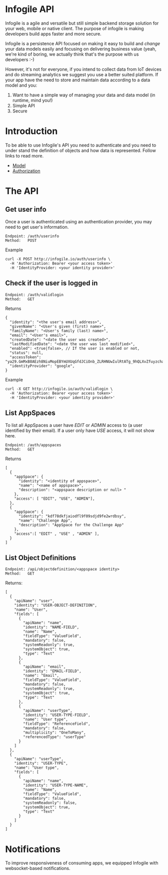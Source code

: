 # Infogile API

Infogile is a agile and versatile but still simple backend storage solution for your web, mobile or native client. The purpose of infogile is making developers build apps faster and more secure. 

Infogile is a persistence API focused on making it easy to build and *change* your data models easily and focusing on delivering business value (yeah, we're kind of boring, we actually think that's the purpose with us developers :-)

However, it's not for everyone, if you intend to collect data from IoT devices and do streaming analytics we suggest you use a better suited platform. If your app have the need to store and maintain data according to a data model and you:
1. Want to have a simple way of managing your data and data model (in runtime, mind you!)
2. Simple API 
3. Secure

# Introduction
To be able to use Infogile's API you need to authenticate and you need to under stand the definition of objects and how
data is represented. Follow links to read more.

- [Model](concepts/model.md)
- [Authorization](authorization.md)


# The API
## Get user info
Once a user is authenticated using an authentication provider, you may need to get user's information.

````
Endpoint: /auth/userinfo
Method:   POST
````

Example
````
curl -X POST http://infogile.io/auth/userinfo \
  -H 'Authorization: Bearer <your access token>'
  -H 'IdentityProvider: <your identity provider>' 
````

## Check if the user is logged in
````
Endpoint: /auth/validlogin
Method:   GET
````

Returns
````json5
{
  "identity": "<the user's email address>",
  "givenName": "<User's given (first) name>",
  "familyName": "<User's family (last) name>",
  "email": "<User's email>",
  "createdDate": "<date the user was created>",
  "lastModifiedDate": "<date the user was last modified>",
  "enabled": <true|false>, // If the user is enabled or not,
  "status": null,
  "accessToken": "ya29.GmMxB8AEzh8NiuMopEBYmUXUqGfdJCiOnb_ZLRHNUwIulRtATg_9hQLXvZfuyzchaAierJstRp7upTHZPxrtVyw8_endkWzMeNL8QL1LnDDALTqDTt9lef_3Ct247Vt76LLxRY4",
  "identityProvider": "google",
}
````

Example
````
curl -X GET http://infogile.io/auth/validlogin \
  -H 'Authorization: Bearer <your access token>'
  -H 'IdentityProvider: <your identity provider>' 
````

## List AppSpaces
To list all AppSpaces a user have *EDIT* or *ADMIN* access to (a user identified by their email).
If a user only have *USE* access, it will not show here.  

````
Endpoint: /auth/appspaces
Method:   GET 
````

Returns
````json5
[
  {
    "appSpace": {
      "identity": "<identity of appspace>",
      "name": "<name of appspace>",
      "description": "<appspace description or null> "
    },
    "access": [ "EDIT", "USE", "ADMIN"],
  },
  {
    "appSpace": {
      "identity": "kdf78dkfjaiodfl9f09sdjd9fe2wrdbsy",
      "name": "Challenge App", 
      "description": "AppSpace for the Challenge App"
    },
    "access":[ "EDIT" , "USE" , "ADMIN" ],
  }
]
````

## List Object Definitions
````
Endpoint: /api/objectdefinition/<appspace identity>
Method:   GET
````

Returns:
````json5
[
  {
    "apiName": "user",
    "identity": "USER-OBJECT-DEFINITION",
    "name": "User",
    "fields": [
      {
        "apiName": "name",
        "identity": "NAME-FIELD",
        "name": "Name",
        "fieldType": "ValueField",
        "mandatory": false,
        "systemReadonly": true,
        "systemObject": true,
        "type": "Text"
      },
      {
        "apiName": "email",
        "identity": "EMAIL-FIELD",
        "name": "Email",
        "fieldType": "ValueField",
        "mandatory": false,
        "systemReadonly": true,
        "systemObject": true,
        "type": "Text"
      },
      {
        "apiName": "userType",
        "identity": "USER-TYPE-FIELD",
        "name": "User type",
        "fieldType": "ReferenceField",
        "mandatory": false,
        "multiplicity": "OneToMany",
        "referencedType": "userType"
      }
    ]
  },
  {
    "apiName": "userType",
    "identity": "USER-TYPE",
    "name": "User type",
    "fields": [
      {
        "apiName": "name",
        "identity": "USER-TYPE-NAME",
        "name": "Name",
        "fieldType": "ValueField",
        "mandatory": false,
        "systemReadonly": false,
        "systemObject": true,
        "type": "Text"
      }
    ]
  }
]
````

# Notifications
To improve responsiveness of consuming apps, we equipped Infogile with websocket-based notifications.

 